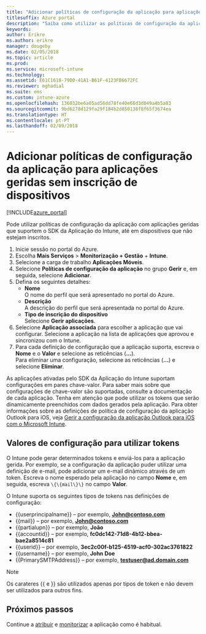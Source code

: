 ```yaml
---
title: "Adicionar políticas de configuração da aplicação para aplicações geridas sem inscrição de dispositivos | Documentos da Microsoft"
titlesuffix: Azure portal
description: "Saiba como utilizar as políticas de configuração da aplicação para aplicações geridas sem inscrição de dispositivos."
keywords: 
author: Erikre
ms.author: erikre
manager: dougeby
ms.date: 02/05/2018
ms.topic: article
ms.prod: 
ms.service: microsoft-intune
ms.technology: 
ms.assetid: E61C1618-79D0-41A1-B61F-4123FB6672FC
ms.reviewer: mghadial
ms.suite: ems
ms.custom: intune-azure
ms.openlocfilehash: 136032be6a05ad56dd78fe40e66d3d049a4b5a03
ms.sourcegitcommit: 9bd6278d129fa29f184b2d850138f8f65f3674ea
ms.translationtype: HT
ms.contentlocale: pt-PT
ms.lasthandoff: 02/09/2018
---
```

# <a name="add-app-configuration-policies-for-managed-apps-without-device-enrollment"></a>Adicionar políticas de configuração da aplicação para aplicações geridas sem inscrição de dispositivos

[!INCLUDE[azure_portal](./includes/azure_portal.md)]

Pode utilizar políticas de configuração da aplicação com aplicações geridas que suportem o SDK da Aplicação do Intune, até em dispositivos que não estejam inscritos. 

1. Inicie sessão no portal do Azure.
2. Escolha **Mais Serviços** > **Monitorização + Gestão** + **Intune**.
3. Selecione a carga de trabalho **Aplicações Móveis**.
4. Selecione **Políticas de configuração da aplicação** no grupo **Gerir** e, em seguida, selecione **Adicionar**.
5. Defina os seguintes detalhes:
    - **Nome**  
      O nome do perfil que será apresentado no portal do Azure.
    - **Descrição**  
      A descrição do perfil que será apresentada no portal do Azure.
    - **Tipo de inscrição do dispositivo**  
      Selecione **Gerir aplicações**.
6. Selecione **Aplicação associada** para escolher a aplicação que vai configurar. Selecione a aplicação na lista de aplicações que aprovou e sincronizou com o Intune.
7. Para cada definição de configuração que a aplicação suporta, escreva o **Nome** e o **Valor** e selecione as reticências (**...**).  
    Para eliminar uma configuração, selecione as reticências (**...**) e selecione **Eliminar**.  
    
As aplicações ativadas pelo SDK da Aplicação do Intune suportam configurações em pares chave-valor. Para saber mais sobre que configurações de chave-valor são suportadas, consulte a documentação de cada aplicação. Tenha em atenção que pode utilizar os tokens que serão dinamicamente preenchidos com dados gerados pela aplicação. Para obter informações sobre as definições de política de configuração da aplicação Outlook para iOS, veja [Gerir a configuração da aplicação Outlook para iOS com o Microsoft Intune](https://technet.microsoft.com/en-us/library/mt813789(v=exchg.150).aspx).

## <a name="configuration-values-for-using-tokens"></a>Valores de configuração para utilizar tokens

O Intune pode gerar determinados tokens e enviá-los para a aplicação gerida. Por exemplo, se a configuração da aplicação puder utilizar uma definição de e-mail, pode adicionar um e-mail dinâmico através de um token. Escreva o nome esperado pela aplicação no campo **Nome** e, em seguida, escreva `\{\{mail\}\}` no campo **Valor**.

O Intune suporta os seguintes tipos de tokens nas definições de configuração:

- \{\{userprincipalname\}\} – por exemplo, **John@contoso.com**
- \{\{mail\}\} – por exemplo, **John@contoso.com**
- \{\{partialupn\}\} – por exemplo, **João**
- \{\{accountid\}\} – por exemplo, **fc0dc142-71d8-4b12-bbea-bae2a8514c81**
- \{\{userid\}\} – por exemplo, **3ec2c00f-b125-4519-acf0-302ac3761822**
- \{\{username\}\} – por exemplo, **John Doe**
- \{\{PrimarySMTPAddress\}\} – por exemplo, **testuser@ad.domain.com** 


> [!Note]  
> Os carateres \{\{ e \}\} são utilizados apenas por tipos de token e não devem ser utilizados para outros fins.

## <a name="next-steps"></a>Próximos passos

Continue a [atribuir](apps-deploy.md) e [monitorizar](apps-monitor.md) a aplicação como é habitual.
